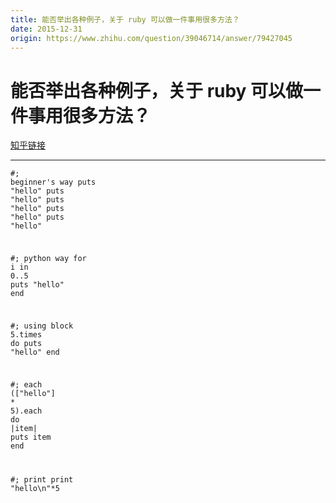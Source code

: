 ```yaml
---
title: 能否举出各种例子，关于 ruby 可以做一件事用很多方法？
date: 2015-12-31
origin: https://www.zhihu.com/question/39046714/answer/79427045
---
```

# 能否举出各种例子，关于 ruby 可以做一件事用很多方法？

[知乎链接](https://www.zhihu.com/question/39046714/answer/79427045)

---------

<span class="RichText ztext CopyrightRichText-richText" itemprop="text"><div class="highlight"><pre><code class="language-rb"><span class="c1">#; beginner's way</span>
<span class="nb">puts</span> <span class="s2">"hello"</span>
<span class="nb">puts</span> <span class="s2">"hello"</span>
<span class="nb">puts</span> <span class="s2">"hello"</span>
<span class="nb">puts</span> <span class="s2">"hello"</span>
<span class="nb">puts</span> <span class="s2">"hello"</span>

<span class="c1">#; python way</span>
<span class="k">for</span> <span class="n">i</span> <span class="k">in</span> <span class="mi">0</span><span class="o">..</span><span class="mi">5</span>
   <span class="nb">puts</span> <span class="s2">"hello"</span>
<span class="k">end</span>

<span class="c1">#; using block</span>
<span class="mi">5</span><span class="o">.</span><span class="n">times</span> <span class="k">do</span>
    <span class="nb">puts</span> <span class="s2">"hello"</span>
<span class="k">end</span>

<span class="c1">#; each</span>
<span class="p">(</span><span class="o">[</span><span class="s2">"hello"</span><span class="o">]</span> <span class="o">*</span> <span class="mi">5</span><span class="p">)</span><span class="o">.</span><span class="n">each</span> <span class="k">do</span> <span class="o">|</span><span class="n">item</span><span class="o">|</span> 
    <span class="nb">puts</span> <span class="n">item</span>
<span class="k">end</span>

<span class="c1">#; print</span>
<span class="nb">print</span> <span class="s2">"hello</span><span class="se">\n</span><span class="s2">"</span><span class="o">*</span><span class="mi">5</span></code></pre></div></span>